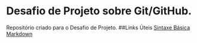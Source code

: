 # Desafio de Projeto sobre Git/GitHub.
Repositório criado para o Desafio de Projeto.
##Links Úteis
[Sintaxe Básica Markdown](https://www.markdownguide.org/basic-syntax/)

